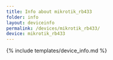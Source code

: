 ```yaml
---
title: Info about mikrotik_rb433
folder: info
layout: deviceinfo
permalink: /devices/mikrotik_rb433/
device: mikrotik_rb433
---
```

{% include templates/device_info.md %}
